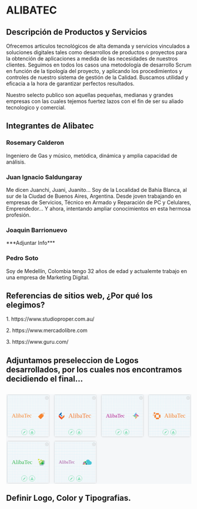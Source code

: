 <h1>ALIBATEC</h1>

<h2>Descripción de Productos y Servicios</h2>

<p>Ofrecemos articulos tecnológicos de alta demanda y servicios vinculados a soluciones digitales tales como desarrollos de productos o proyectos para la obtención de aplicaciones a medida de las necesidades de nuestros clientes. Seguimos en todos los casos una metodología de desarrollo Scrum en función de la tipología del proyecto, y aplicando los procedimientos y controles de nuestro sistema de gestión de la Calidad. Buscamos utilidad y eficacia a la hora de garantizar perfectos resultados.

Nuestro selecto publico son aquellas pequeñas, medianas y grandes empresas con las cuales tejemos fuertez lazos con el fin de ser su aliado tecnologico y comercial.</p>

<h2>Integrantes de Alibatec</h2>

<h3>Rosemary Calderon</h3>
<p>Ingeniero de Gas y músico, metódica, dinámica y amplia capacidad de análisis.</p>

<h3>Juan Ignacio Saldungaray</h3>
<p>Me dicen Juanchi, Juani, Juanito... Soy de la Localidad de Bahía Blanca, al sur de la Ciudad de Buenos Aires, Argentina. Desde joven trabajando en empresas de Servicios, Técnico en Armado y Reparación de PC y Celulares, Emprendedor... Y ahora, intentando ampliar conocimientos en esta hermosa profesión.</p>

<h3>Joaquin Barrionuevo</h3>
<p>***Adjuntar Info***</p>

<h3>Pedro Soto</h3>
<p>Soy de Medellín, Colombia tengo 32 años de edad y actualemte trabajo en una empresa de Marketing Digital.</p>

<h2>Referencias de sitios web, ¿Por qué los elegimos?</h2>
<p>1. https://www.studioproper.com.au/</p>
<p>2. https://www.mercadolibre.com</p>
<p>3. https://www.guru.com/</p>


<h2>Adjuntamos preseleccion de Logos desarrollados, por los cuales nos encontramos decidiendo el final...<h2>

![logos!](logos/Grupo3-AlibaTec-Logos.png)

<p>Definir Logo, Color y Tipografias.</p>